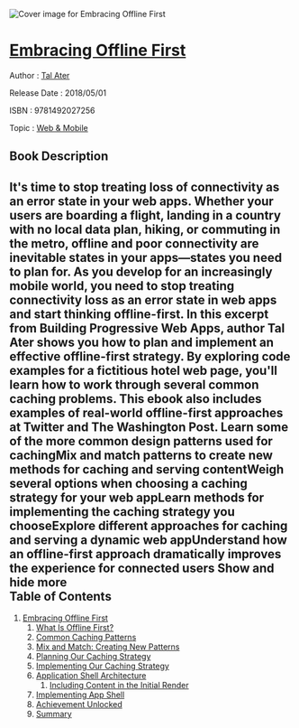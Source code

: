 ![Cover image for Embracing Offline First](https://imgdetail.ebookreading.net/cover/cover/web_mobile/EB9781492027256.jpg)

[Embracing Offline First](https://ebookreading.net/view/book/Embracing+Offline+First-EB9781492027256_1.html "Embracing Offline First")
====================================================================================================================

Author : [Tal Ater](https://ebookreading.net/search/author/Tal+Ater)

Release Date : 2018/05/01

ISBN : 9781492027256

Topic : [Web & Mobile](https://ebookreading.net/search/category/web-mobile)

Book Description
-----------------

 It's time to stop treating loss of connectivity as an error state in your web apps. Whether your users are boarding a flight, landing in a country with no local data plan, hiking, or commuting in the metro, offline and poor connectivity are inevitable states in your apps—states you need to plan for. As you develop for an increasingly mobile world, you need to stop treating connectivity loss as an error state in web apps and start thinking offline-first.
In this excerpt from Building Progressive Web Apps, author Tal Ater shows you how to plan and implement an effective offline-first strategy. By exploring code examples for a fictitious hotel web page, you'll learn how to work through several common caching problems. This ebook also includes examples of real-world offline-first approaches at Twitter and The Washington Post.
Learn some of the more common design patterns used for cachingMix and match patterns to create new methods for caching and serving contentWeigh several options when choosing a caching strategy for your web appLearn methods for implementing the caching strategy you chooseExplore different approaches for caching and serving a dynamic web appUnderstand how an offline-first approach dramatically improves the experience for connected users        Show and hide more                
Table of Contents
-----------------

1. [Embracing Offline First](https://ebookreading.net/view/book/Embracing+Offline+First-EB9781492027256_4.html#ch_05_offline_first)
    1. [What Is Offline First?](https://ebookreading.net/view/book/Embracing+Offline+First-EB9781492027256_4.html#idm139906406291856)
    1. [Common Caching Patterns](https://ebookreading.net/view/book/Embracing+Offline+First-EB9781492027256_4.html#section_5_3-common_)
    1. [Mix and Match: Creating New Patterns](https://ebookreading.net/view/book/Embracing+Offline+First-EB9781492027256_4.html#idm139906401435840)
    1. [Planning Our Caching Strategy](https://ebookreading.net/view/book/Embracing+Offline+First-EB9781492027256_4.html#section_5_5-plannin)
    1. [Implementing Our Caching Strategy](https://ebookreading.net/view/book/Embracing+Offline+First-EB9781492027256_4.html#section_5_6-impleme)
    1. [Application Shell Architecture](https://ebookreading.net/view/book/Embracing+Offline+First-EB9781492027256_4.html#idm139906400633792)
        1. [Including Content in the Initial Render](https://ebookreading.net/view/book/Embracing+Offline+First-EB9781492027256_4.html#idm139906398997024)
    1. [Implementing App Shell](https://ebookreading.net/view/book/Embracing+Offline+First-EB9781492027256_4.html#implementing-app-sh)
    1. [Achievement Unlocked](https://ebookreading.net/view/book/Embracing+Offline+First-EB9781492027256_4.html#idm139906398979024)
    1. [Summary](https://ebookreading.net/view/book/Embracing+Offline+First-EB9781492027256_4.html#idm139906398477408)
